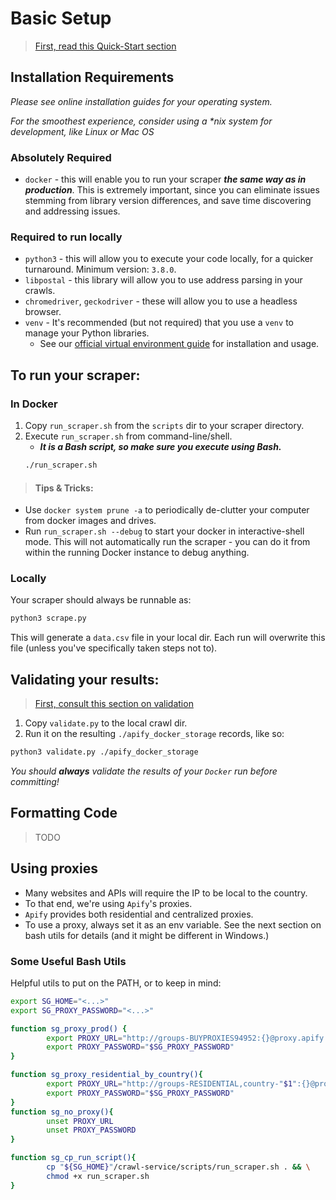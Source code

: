 # Basic Setup
> [First, read this Quick-Start section](https://docs.google.com/document/d/1LZEzE2lmhOAtAb8jgnVUjKyTzxblEBTvO-XaF6C5k6g/edit#heading=h.vrpdfang5k6v)
## Installation Requirements
_Please see online installation guides for your operating system._ 

_For the smoothest experience, consider using a *nix system for development,
like Linux or Mac OS_

### Absolutely Required
* `docker` - this will enable you to run your scraper *__the same way as in production__*. 
  This is extremely important, since you can eliminate issues stemming from library version differences,
  and save time discovering and addressing issues.

### Required to run locally
* `python3` - this will allow you to execute your code locally, for a quicker turnaround. Minimum version: `3.8.0`.
* `libpostal` - this library will allow you to use address parsing in your crawls.
* `chromedriver`, `geckodriver` - these will allow you to use a headless browser.
* `venv` - It's recommended (but not required) that you use a `venv` to manage your Python libraries. 
    * See our [official virtual environment guide](./cookbook/reqfile.md) for installation and usage.
    

## To run your scraper:
### In Docker
1. Copy `run_scraper.sh` from the `scripts` dir to your scraper directory.
2. Execute `run_scraper.sh` from command-line/shell. 
   * **_It is a Bash script, so make sure you execute using Bash._**
    ```bash
    ./run_scraper.sh
    ```

> #### Tips & Tricks:
* Use `docker system prune -a` to periodically de-clutter your computer from docker images and drives.
* Run `run_scraper.sh --debug` to start your docker in interactive-shell mode. This will not automatically run the scraper - you can do it from within the running Docker instance to debug anything.

### Locally
Your scraper should always be runnable as:
```bash
python3 scrape.py
```

This will generate a `data.csv` file in your local dir. Each run will overwrite this file (unless you've specifically taken steps not to).

## Validating your results:
> [First, consult this section on validation](https://docs.google.com/document/d/1LZEzE2lmhOAtAb8jgnVUjKyTzxblEBTvO-XaF6C5k6g/edit#heading=h.vrpdfang5k6v)

1. Copy `validate.py` to the local crawl dir.
2. Run it on the resulting `./apify_docker_storage` records, like so:
```bash
python3 validate.py ./apify_docker_storage
```

_You should **always** validate the results of your `Docker` run before committing!_

## Formatting Code
> TODO

## Using proxies
* Many websites and APIs will require the IP to be local to the country.
* To that end, we're using `Apify`'s proxies.
* `Apify` provides both residential and centralized proxies.
* To use a proxy, always set it as an env variable. See the next section on bash utils for details 
  (and it might be different in Windows.)


### Some Useful Bash Utils
Helpful utils to put on the PATH, or to keep in mind:

```bash
export SG_HOME="<...>"
export SG_PROXY_PASSWORD="<...>"

function sg_proxy_prod() {
        export PROXY_URL="http://groups-BUYPROXIES94952:{}@proxy.apify.com:8000/"
        export PROXY_PASSWORD="$SG_PROXY_PASSWORD"
}

function sg_proxy_residential_by_country(){
        export PROXY_URL="http://groups-RESIDENTIAL,country-"$1":{}@proxy.apify.com:8000/"
        export PROXY_PASSWORD="$SG_PROXY_PASSWORD"
}
function sg_no_proxy(){
        unset PROXY_URL
        unset PROXY_PASSWORD
}

function sg_cp_run_script(){
        cp "${SG_HOME}"/crawl-service/scripts/run_scraper.sh . && \
        chmod +x run_scraper.sh
}
```